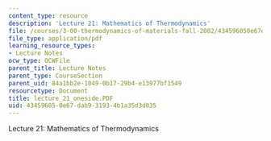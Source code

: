 ```yaml
---
content_type: resource
description: 'Lecture 21: Mathematics of Thermodynamics'
file: /courses/3-00-thermodynamics-of-materials-fall-2002/434596050e67dab931934b1a35d3d035_lecture_21_oneside.PDF
file_type: application/pdf
learning_resource_types:
- Lecture Notes
ocw_type: OCWFile
parent_title: Lecture Notes
parent_type: CourseSection
parent_uid: 84a1bb2e-1049-0b17-29b4-e13977bf1549
resourcetype: Document
title: lecture_21_oneside.PDF
uid: 43459605-0e67-dab9-3193-4b1a35d3d035
---
```

Lecture 21: Mathematics of Thermodynamics

